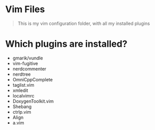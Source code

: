 # Vim Files
> This is my vim configuration folder, with all my installed plugins

# Which plugins are installed?

* gmarik/vundle
* vim-fugitive
* nerdcommenter
* nerdtree
* OmniCppComplete
* taglist.vim
* xmledit
* localvimrc
* DoxygenToolkit.vim
* Shebang
* ctrlp.vim
* Align
* a.vim
